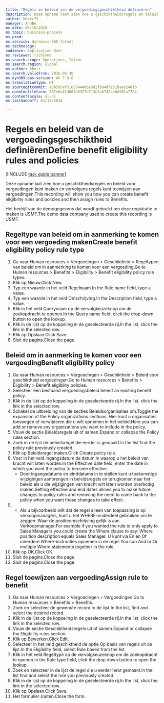```yaml
--- 
title: "Regels en beleid van de vergoedingsgeschiktheid definiëren"
description: Deze opname laat zien hoe u geschiktheidsregels en beleid voor vergoedingen kunt maken en vervolgens regels kunt toewijzen aan vergoedingen.
author: kherr75
manager: AnnBe
ms.date: 06/10/2016
ms.topic: business-process
ms.prod: 
ms.service: dynamics-365-talent
ms.technology: 
audience: Application User
ms.reviewer: rschloma
ms.search.scope: Operations, Talent
ms.search.region: Global
ms.author: kherr
ms.search.validFrom: 2016-06-30
ms.dyn365.ops.version: AX 7.0.0
ms.translationtype: HT
ms.sourcegitcommit: a8b5a5af5108744406a3d2fb84d7151baea2481b
ms.openlocfilehash: 807e6a41d603a5327d713d1ab742cc0d961a7784
ms.contentlocale: nl-nl
ms.lasthandoff: 04/13/2018

---
```

# <a name="define-benefit-eligibility-rules-and-policies"></a><span data-ttu-id="dc3e2-103">Regels en beleid van de vergoedingsgeschiktheid definiëren</span><span class="sxs-lookup"><span data-stu-id="dc3e2-103">Define benefit eligibility rules and policies</span></span>

[!INCLUDE [task guide banner](../../includes/task-guide-banner.md)]

<span data-ttu-id="dc3e2-104">Deze opname laat zien hoe u geschiktheidsregels en beleid voor vergoedingen kunt maken en vervolgens regels kunt toewijzen aan vergoedingen.</span><span class="sxs-lookup"><span data-stu-id="dc3e2-104">This recording will show you how you can create benefit eligibility rules and policies and then assign rules to Benefits.</span></span>  

<span data-ttu-id="dc3e2-105">Het bedrijf van de demogegevens dat wordt gebruikt om deze registratie te maken is USMF.</span><span class="sxs-lookup"><span data-stu-id="dc3e2-105">The demo data company used to create this recording is USMF.</span></span>


## <a name="create-benefit-eligibility-policy-rule-type"></a><span data-ttu-id="dc3e2-106">Regeltype van beleid om in aanmerking te komen voor een vergoeding maken</span><span class="sxs-lookup"><span data-stu-id="dc3e2-106">Create benefit eligibility policy rule type</span></span>
1. <span data-ttu-id="dc3e2-107">Ga naar Human resources > Vergoedingen > Geschiktheid > Regeltypen van beleid om in aanmerking te komen voor een vergoeding.</span><span class="sxs-lookup"><span data-stu-id="dc3e2-107">Go to Human resources > Benefits > Eligibility > Benefit eligibility policy rule types.</span></span>
2. <span data-ttu-id="dc3e2-108">Klik op Nieuw.</span><span class="sxs-lookup"><span data-stu-id="dc3e2-108">Click New.</span></span>
3. <span data-ttu-id="dc3e2-109">Typ een waarde in het veld Regelnaam.</span><span class="sxs-lookup"><span data-stu-id="dc3e2-109">In the Rule name field, type a value.</span></span>
4. <span data-ttu-id="dc3e2-110">Typ een waarde in het veld Omschrijving.</span><span class="sxs-lookup"><span data-stu-id="dc3e2-110">In the Description field, type a value.</span></span>
5. <span data-ttu-id="dc3e2-111">Klik in het veld Querynaam op de vervolgkeuzeknop om de zoekopdracht te openen.</span><span class="sxs-lookup"><span data-stu-id="dc3e2-111">In the Query name field, click the drop-down button to open the lookup.</span></span>
6. <span data-ttu-id="dc3e2-112">Klik in de lijst op de koppeling in de geselecteerde rij.</span><span class="sxs-lookup"><span data-stu-id="dc3e2-112">In the list, click the link in the selected row.</span></span>
7. <span data-ttu-id="dc3e2-113">Klik op Opslaan.</span><span class="sxs-lookup"><span data-stu-id="dc3e2-113">Click Save.</span></span>
8. <span data-ttu-id="dc3e2-114">Sluit de pagina.</span><span class="sxs-lookup"><span data-stu-id="dc3e2-114">Close the page.</span></span>

## <a name="benefit-eligibility-policy"></a><span data-ttu-id="dc3e2-115">Beleid om in aanmerking te komen voor een vergoeding</span><span class="sxs-lookup"><span data-stu-id="dc3e2-115">Benefit eligibility policy</span></span>
1. <span data-ttu-id="dc3e2-116">Ga naar Human resources > Vergoedingen > Geschiktheid > Beleid voor geschiktheid vergoedingen.</span><span class="sxs-lookup"><span data-stu-id="dc3e2-116">Go to Human resources > Benefits > Eligibility > Benefit eligibility policies.</span></span>
2. <span data-ttu-id="dc3e2-117">Selecteer een bestaand vergoedingsbeleid.</span><span class="sxs-lookup"><span data-stu-id="dc3e2-117">Select an existing benefit policy.</span></span>
3. <span data-ttu-id="dc3e2-118">Klik in de lijst op de koppeling in de geselecteerde rij.</span><span class="sxs-lookup"><span data-stu-id="dc3e2-118">In the list, click the link in the selected row.</span></span>
4. <span data-ttu-id="dc3e2-119">Schakel de uitbreiding van de secties Beleidsorganisaties om.</span><span class="sxs-lookup"><span data-stu-id="dc3e2-119">Toggle the expansion of the Policy organizations sections.</span></span>  <span data-ttu-id="dc3e2-120">Hier kunt u organisaties toevoegen of verwijderen die u wilt opnemen in het beleid.</span><span class="sxs-lookup"><span data-stu-id="dc3e2-120">Here you can add or remove any organizations you want to include in the policy.</span></span>
5. <span data-ttu-id="dc3e2-121">Vouw de sectie Beleidsregels uit of samen.</span><span class="sxs-lookup"><span data-stu-id="dc3e2-121">Expand or collapse the Policy rules section.</span></span>
6. <span data-ttu-id="dc3e2-122">Zoek in de lijst de beleidsregel die eerder is gemaakt.</span><span class="sxs-lookup"><span data-stu-id="dc3e2-122">In the list find the policy rule previously created.</span></span>
7. <span data-ttu-id="dc3e2-123">Klik op Beleidsregel maken.</span><span class="sxs-lookup"><span data-stu-id="dc3e2-123">Click Create policy rule.</span></span>
8. <span data-ttu-id="dc3e2-124">Voer in het veld Ingangsdatum de datum in waarop u het beleid van kracht wilt laten worden.</span><span class="sxs-lookup"><span data-stu-id="dc3e2-124">In the Effective date field, enter the date in which you want the policy to become effective.</span></span>
    * <span data-ttu-id="dc3e2-125">Door ingangsdatums en einddatums in te stellen kunt u toekomstige wijzigingen aanbrengen in beleidsregels en terugkomen naar het beleid als u die wijzigingen van kracht wilt laten worden overbodig maken.</span><span class="sxs-lookup"><span data-stu-id="dc3e2-125">Setting effective and end dates allows you to make future changes to policy rules and removing the need to come back to the policy when you want those changes to take effect.</span></span>  
9. 
    * <span data-ttu-id="dc3e2-126">Als u bijvoorbeeld wilt dat de regel alleen van toepassing is op verkoopmanagers, kunt u het WHERE-onderdeel gebruiken om te zeggen: Waar de positieomschrijving gelijk is aan Verkoopmanager.</span><span class="sxs-lookup"><span data-stu-id="dc3e2-126">For example if you wanted the rule to only apply to Sales Managers you could create the Where clause to say: Where position description equals Sales Manager.</span></span>  <span data-ttu-id="dc3e2-127">U kunt via En en Of meerdere Where-instructies opnemen in de regel.</span><span class="sxs-lookup"><span data-stu-id="dc3e2-127">You can And or Or multiple Where statements together in the rule.</span></span>  
10. <span data-ttu-id="dc3e2-128">Klik op OK.</span><span class="sxs-lookup"><span data-stu-id="dc3e2-128">Click OK.</span></span>
11. <span data-ttu-id="dc3e2-129">Sluit de pagina.</span><span class="sxs-lookup"><span data-stu-id="dc3e2-129">Close the page.</span></span>
12. <span data-ttu-id="dc3e2-130">Sluit de pagina.</span><span class="sxs-lookup"><span data-stu-id="dc3e2-130">Close the page.</span></span>

## <a name="assign-rule-to-benefit"></a><span data-ttu-id="dc3e2-131">Regel toewijzen aan vergoeding</span><span class="sxs-lookup"><span data-stu-id="dc3e2-131">Assign rule to benefit</span></span>
1. <span data-ttu-id="dc3e2-132">Ga naar Human resources > Vergoedingen > Vergoedingen.</span><span class="sxs-lookup"><span data-stu-id="dc3e2-132">Go to Human resources > Benefits > Benefits.</span></span>
2. <span data-ttu-id="dc3e2-133">Zoek en selecteer de gewenste record in de lijst.</span><span class="sxs-lookup"><span data-stu-id="dc3e2-133">In the list, find and select the desired record.</span></span>
3. <span data-ttu-id="dc3e2-134">Klik in de lijst op de koppeling in de geselecteerde rij.</span><span class="sxs-lookup"><span data-stu-id="dc3e2-134">In the list, click the link in the selected row.</span></span>
4. <span data-ttu-id="dc3e2-135">Vouw de sectie Geschiktheidsregels uit of samen.</span><span class="sxs-lookup"><span data-stu-id="dc3e2-135">Expand or collapse the Eligibility rules section.</span></span>
5. <span data-ttu-id="dc3e2-136">Klik op Bewerken.</span><span class="sxs-lookup"><span data-stu-id="dc3e2-136">Click Edit.</span></span>
6. <span data-ttu-id="dc3e2-137">Selecteer in het veld geschiktheid de optie Op basis van regels uit de lijst.</span><span class="sxs-lookup"><span data-stu-id="dc3e2-137">In the Eligibility field, select Rule based from the list.</span></span>
7. <span data-ttu-id="dc3e2-138">Klik in het veld Regeltype op de vervolgkeuzeknop om de zoekopdracht te openen.</span><span class="sxs-lookup"><span data-stu-id="dc3e2-138">In the Rule type field, click the drop down button to open the lookup.</span></span>
8. <span data-ttu-id="dc3e2-139">Zoek en selecteer in de lijst de regel die u eerder hebt gemaakt.</span><span class="sxs-lookup"><span data-stu-id="dc3e2-139">In the list find and select the rule you previously created.</span></span>
9. <span data-ttu-id="dc3e2-140">Klik in de lijst op de koppeling in de geselecteerde rij.</span><span class="sxs-lookup"><span data-stu-id="dc3e2-140">In the list, click the link in the selected row.</span></span>
10. <span data-ttu-id="dc3e2-141">Klik op Opslaan.</span><span class="sxs-lookup"><span data-stu-id="dc3e2-141">Click Save.</span></span>
11. <span data-ttu-id="dc3e2-142">Het formulier sluiten.</span><span class="sxs-lookup"><span data-stu-id="dc3e2-142">Close the form.</span></span>


